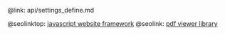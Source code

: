 @link: api/settings_define.md

@seolinktop: [javascript website framework](https://webix.com)
@seolink: [pdf viewer library](https://webix.com/widget/html5_pdf_viewer/)